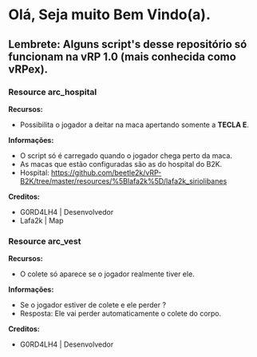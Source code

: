 # Olá, Seja muito Bem Vindo(a).

## Lembrete: Alguns script's desse repositório só funcionam na vRP 1.0 (mais conhecida como vRPex).

### Resource arc_hospital

 **Recursos:**
 - Possibilita o jogador a deitar na maca apertando somente a __TECLA E__.
 
 **Informações:**
 - O script só é carregado quando o jogador chega perto da maca.
 - As macas que estão configuradas são as do hospital do B2K.
 - Hospital: https://github.com/beetle2k/vRP-B2K/tree/master/resources/%5Blafa2k%5D/lafa2k_siriolibanes
 
 **Creditos:**
 - G0RD4LH4 | Desenvolvedor
 - Lafa2k | Map

### Resource arc_vest

 **Recursos:**
 - O colete só aparece se o jogador realmente tiver ele.
 
 **Informações:**
 - Se o jogador estiver de colete e ele perder ?
 - Resposta: Ele vai perder automaticamente o colete do corpo.
 
  **Creditos:**
  - G0RD4LH4 | Desenvolvedor
